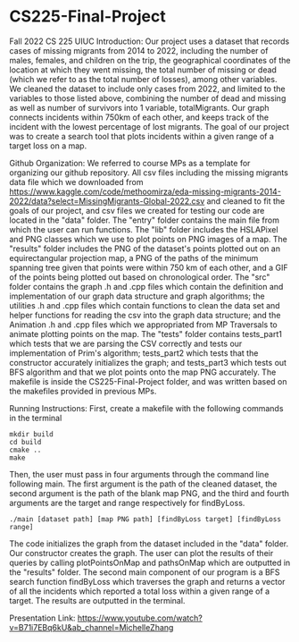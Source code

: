 # CS225-Final-Project
Fall 2022 CS 225 UIUC
Introduction:
Our project uses a dataset that records cases of missing migrants from 2014 to 2022, including the number of males, females, and children on the trip, the geographical coordinates of the location at which they went missing, the total number of missing or dead (which we refer to as the total number of losses), among other variables. We cleaned the dataset to include only cases from 2022, and limited to the variables to those listed above, combining the number of dead and missing as well as number of survivors into 1 variable, totalMigrants. Our graph connects incidents within 750km of each other, and keeps track of the incident with the lowest percentage of lost migrants. The goal of our project was to create a search tool that plots incidents within a given range of a target loss on a map.

Github Organization:
We referred to course MPs as a template for organizing our github repository.
All csv files including the missing migrants data file which we downloaded from https://www.kaggle.com/code/methoomirza/eda-missing-migrants-2014-2022/data?select=MissingMigrants-Global-2022.csv and cleaned to fit the goals of our project, and csv files we created for testing our code are located in the "data" folder.
The "entry" folder contains the main file from which the user can run functions.
The "lib" folder includes the HSLAPixel and PNG classes which we use to plot points on PNG images of a map.
The "results" folder includes the PNG of the dataset's points plotted out on an equirectangular projection map, a PNG of the paths of the minimum spanning tree given that points were within 750 km of each other, and a GIF of the points being plotted out based on chronological order.
The "src" folder contains the graph .h and .cpp files which contain the definition and implementation of our graph data structure and graph algorithms; the utilities .h and .cpp files which contain functions to clean the data set and helper functions for reading the csv into the graph data structure; and the Animation .h and .cpp files which we appropriated from MP Traversals to animate plotting points on the map.
The "tests" folder contains tests_part1 which tests that we are parsing the CSV correctly and tests our implementation of Prim's algorithm; tests_part2 which tests that the constructor accurately initializes the graph; and tests_part3 which tests out BFS algorithm and that we plot points onto the map PNG accurately.
The makefile is inside the CS225-Final-Project folder, and was written based on the makefiles provided in previous MPs.

Running Instructions:
First, create a makefile with the following commands in the terminal
```
mkdir build
cd build
cmake ..
make
```
Then, the user must pass in four arguments through the command line following main. The first argument is the path of the cleaned dataset, the second argument is the path of the blank map PNG, and the third and fourth arguments are the target and range respectively for findByLoss.
```
./main [dataset path] [map PNG path] [findByLoss target] [findByLoss range]
```
The code initializes the graph from the dataset included in the "data" folder. Our constructor creates the graph. The user can plot the results of their queries by calling plotPointsOnMap and pathsOnMap which are outputted in the "results" folder.
The second main component of our program is a BFS search function findByLoss which traverses the graph and returns a vector of all the incidents which reported a total loss within a given range of a target. The results are outputted in the terminal.

Presentation Link:
https://www.youtube.com/watch?v=B71i7EBq6kU&ab_channel=MichelleZhang